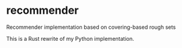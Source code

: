 # recommender
Recommender implementation based on covering-based rough sets

This is a Rust rewrite of my Python implementation. 
